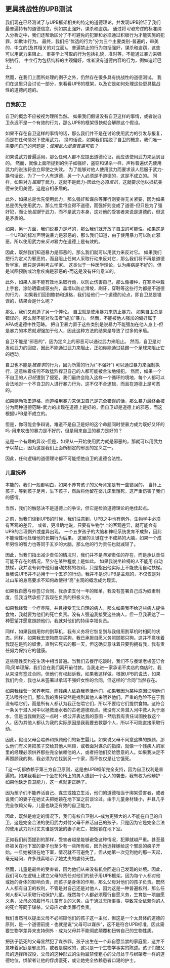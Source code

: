 ## 更具挑战性的UPB测试

我们现在已经测试了与UPB框架相关的特定的道德理论，并发现UPB验证了我们最普遍持有的道德信念，例如禁止强奸，谋杀和盗窃。 通过将*可避免性*的标准纳入分析之中，我们还帮助区分了不可避免的犯罪和必须通过积极行为才能实施的犯罪，如欺诈行为。 最终，我们把“优选的行为”分为三个主要类别-普遍的，审美的，中立的(及其相关的对立面)。 普遍禁止的行为包括强奸，谋杀和盗窃，这些可以用武力来阻止。 审美学上可取的行为包括礼貌，准时等，不能通过暴力来强制执行。 中立行为包括纯粹的主观偏好，或者没有道德内容的行为，例如追赶巴士。

然而，在我们上面所处理的例子之外，仍然存在很多具有挑战性的道德测试。 我们在这里只会讨论一部分，来看看UPB的框架，以及它是如何处理这些更具挑战性的道德问题的。

### 自我防卫

自卫的概念不应被视为理所当然。 如果我们假设没有自卫这样的事情，或者说自卫永远不是一个有效的行为，那么UPB的框架很快就会解除这个假设。

如果不存在自卫这样的事情的话，那么我们并不是在讨论使用武力的引发与报复，而是在任何情况下使用武力。 换句话说，如果我们摆脱了自卫的概念，我们唯一需要问自己的问题是：*使用武力是否普遍可取？*

如果说武力普遍适用，那么任何人都不应提出道德论证，而应该使用武力来达到目的。 然而，就像上面所提到的例子如强奸，盗窃和谋杀一样，声称普遍优先使用武力的说法将会立即使之失效。 为了能够对他人使用武力而要求该人屈服于武力-换句话说，为了一个人有道德，另一个人必须是不道德的，这是不成立的。 同样，如果对方*屈服*于武力，这就不是武力-因此他必须*反抗*，这就要求他以抵抗美德来使用美德，这是自相矛盾的。

此外，如果总是优先使用武力，那么强奸和谋杀等罪行则变得无关紧要，因为如果总是优先使用武力，那么性爱将变得不道德，而强奸则变成了道德-但只是为了强奸犯，而让他*屈服*于武力，而不是武力本身，这对他的受害者来说是道德的，但这是矛盾的。

如果，另一方面，我们说暴力是坏的，那么我们就开放了自卫的可能性。如果这是一个UPB的标准声明说暴力是邪恶的，那么我们知道，由于使用暴力可以防止邪恶，所以使用武力来*反对*暴力在道德上是有效的。

因此，既然我们知道暴力是邪恶的，那么我们就可以用武力来反对它。 如果我们把行为定义为邪恶的，而且阻止任何人采取行动来反对它，那么我们将不再是道德哲学家，而只是评判考古学家。 这类似于一种医学理论，认为疾病是不好的，但是试图预防或治愈疾病是邪恶的-而这是没有任何意义的。

此外，如果人类不能有效地采取行动，以防止伤害自己，那么像接种，在寒冷中戴上手套，涂防晒霜或驱虫剂，盖墙以防止滑坡，刷牙，穿鞋等这些行为都是不道德的行为。 如果我们回到鲍勃和道格，我们给他们一个道德的论点，即自卫总是错误的，结果会是什么呢？

那么，我们又创造了另一个悖论。 自卫就是使用暴力来防止暴力。 如果自卫总是错误的，那么就不能对攻击者“施加”暴力。 然而，不能被他人强加的偏好属于APA或道德中性范畴。 把自卫暴力置于这些类别是说暴力不能强加在他人身上-但是暴力的本质就*是*强加于他人，因此这种方法的结果是导致了过多的矛盾。

自卫不能是“邪恶的”，因为定义上的邪恶可以通过武力来阻止。 然而，自卫是对发动武力的回应，因此不能通过武力来阻止，正如你能通过猛踢一个足球来阻止它的运动。

自卫也不能是*被要求*的行为，因为所需的行为(“不强奸”) 可以通过暴力来强制执行，这意味着任何不敢猛烈捍卫自己的人都可能被合法地侵犯。 然而，如果一个不自卫的人*已经*遭到了侵犯，我们最终会陷入这样一个循环的境地，每个人都可以合法地对一个不自卫的人进行暴力行为，这不仅不合逻辑，而且在道德上是可恶的。

如果鲍勃攻击道格，而道格用暴力来保卫自己是完全错误的话，那么暴力最终会被分为两种道德范畴-武力的出现在道德上是好的，但自卫却是道德上的邪恶，而这根据UPB是不成立的。

但是，你可能会争辩说，难道不是自卫是好的这个命题同时使暴力成为既好又坏的吗-用来攻击的暴力是不好的，但是用来自卫的暴力是好的？

这是一个有趣的异议-但是，如果从一开始使用武力就是邪恶的，那就可以用武力予以禁止，因为这是我们上面所制定的邪恶的定义之一。

因此，任何逻辑的道德理论都不可能拒绝自卫的道德合法性。

### 儿童抚养

本能的，我们一般都明白，如果不养育孩子的父母肯定是有一些错误的。 当怀上孩子，等到孩子足月，生下孩子，然后将他留在婴儿床里饿死，这严重伤害了我们的感情。

当然，我们的触怒决不是道德上的争论，但它是检验道德理论的绝佳起点。

之前，当我们谈到UPB的时候，我们注意到，UPB之中也有例外，生物学中必须有客观的差异。 或者，更准确地说，只要有生物学上的客观差异，就可能会有UPB的合理例外或差异出现。 一个五岁孩子的大脑和神经系统发育不成熟，因此不能理性地处理他的长期行为后果。 这里的关键在于不成熟的大脑，如果一个成年男性的智力也等同于五岁的大脑，那么他的行为责任也就减轻了。

因此，当我们指出减少责任的情况时，我们并不是*带走*责任的存在，而是承认责任可能不存在的情况，至少在某种程度上是如此。 如果我说坐轮椅的人不能用
自动扶梯，我并没有剥夺他用自动扶梯的权利，只是指出他实际上不能使用自动扶梯。当我说UPB并不适用于一个五岁的行动，我并不是说UPB是主观的，不仅仅是对过山车的身高要求不知何故使得“高”主观的概念成为现实。

如果我自愿与你签订合同，我承诺支付一年的账单，我没有签署自己成为奴隶制度，但我当然承担了我现在负责的积极义务。

如果我经营一个疗养院，并且接受无法自理的病人，那么如果我不给这些病人提供食物，我就要为他们的死亡负责。没有人强迫我接受这些病人，但一旦我表达了一种愿望并愿意照顾他们，我就对他们的持续幸福负责。

同样，如果我借用你的割草机，我有义务将它恢复到与我借用割草机时相同的状态。同样，如果我去宠物商店买狗，我已承担自愿义务照顾那只狗。这并不意味着我现在是狗的奴隶，直到它死去的那一天，但这确实意味着只要狗拥有我，我有责任努力保持它的健康。 

这些隐性契约在生活中相当普遍。当我们去餐厅吃饭时，我们不与餐馆老板签订合同;简单理解，我们会在我们离开前付款。当我走进一家承诺不卖店的商店时，我从来没有签过合同，但他们有权起诉我，如果我这样做。根据UPB的说法，如果我们约会，我也从未签署过承诺不强奸女性的合同，但这样的“合同”当然存在。

如果我经营一家养老院，而残疾人依靠我养活他们，如果我因为某种原因证明他们无法喂养他们，那么我的责任显然是找到其他人来喂养他们。严重的危险不在于我没有喂它们，而是所有人都认为我正在喂它们，所以不要给它们提供食物。这符合一条关于潜入河中以拯救溺水者的古老道德观点。我没有义务潜入河中救人免于溺水，但是当我做到这一点时 - 或公开表达我的意图 - 然后我有责任试图挽救这个人，因为其他人都认为我的实际原因是我我要去救那个人，所以不可能直接采取行动。

因此，假设父母会喂养和照顾他们的新生婴儿。如果说父母不同意这样的照顾，那么他们有义务把孩子交给其他人照顾，或者面对谋杀的指控，就像一个残疾人的家里的经理必须供养那些完全依赖他的人，或者把他们交给愿意的人。如果我决定不再照顾我的狗，我必须为它找到另一个家，而不仅仅是让它饿死。

T这一切都依赖于第三方自卫原则，这是由UPB框架完全支持，因为自卫权利是普遍的。如果我看到一个坐在轮椅上的男人遭到一个女人的袭击，我有权为他辩护 - 如果他缺乏自卫能力，这一点就更正确了。

因为孩子们不能养活自己、谋生或独立生活，他们的道德相当于绑架受害者，或者说我们的妻子在她丈夫把她锁在地下室之前谈论过。由于儿童身材矮小，并且几乎完全依赖父母，儿童也缺乏有效的自卫能力。 

因此，既然是肯定的情况下，我们有权自卫别人–成为更强大的人不能在自己的自卫，这是完全合法的使用武力对付父母不养活自己的孩子，只是因为它是完全合法的使用武力对付丈夫谁是饥饿的妻子死亡，把她锁在地下室。

正如我们前面提到的那样，受害者越是能够避免这种情况，犯罪就越严重。甚至最终被关在地下室的妻子也至少有一些所有权，因为她选择嫁给这个邪恶的疯子开始。一旦她被锁在地下室，情况就不可避免了，但从她第一次见到他的那一天起，毫无疑问，许多线索暗示了她丈夫的虐待天性。

然而，儿童是最终的受害者，因为他们从来没有机会回避自己发现的处境。因此，我们可以在逻辑上建立父母的责任对他们的孩子用UPB框架。因为每个人都对他或她的身体的影响负责，而孩子是身体的作用，那么父母对他们的孩子负责。既然人人都有自卫的权利，不管是对自己还是对他人，因为这是一种普遍权利，那么任何人都可以采取行动保护儿童。既然每个人都必须履行自愿义务，生育是一项自愿义务，父母必须履行与儿童有关的义务。由于通过无所事事，导致完全依赖你的人的死亡等同于谋杀，父母应对此类罪行负责。

我们当然可以提出父母不必照顾他们的孩子这一主张，但这是一个太具体的道德的原则，是一个道德前提 - 也就是说“父母可以谋杀”，这不是符合UPB标准，因此需要生物学差异来支持例外 - 成为父母并不能彻底颠覆和扭转自己的生物性质。 

把孩子饿死的父母显然犯了谋杀罪。孩子出生在一个非自愿监禁的家庭里，这并不意味着家庭是邪恶的，或者是腐败的，这只是一个生物学事实的陈述。孩子们被父母的选择所奴役，父母的这种形式的生物监禁使粗心的父母处于与绑架者一样的道德地位，绑架者让他的俘虏饿死，或让她完全依赖患者口渴的护士。

